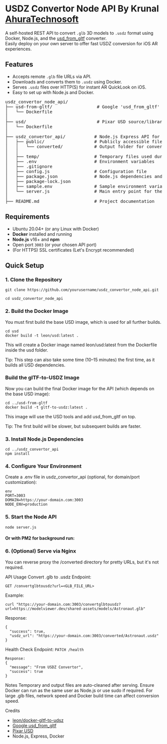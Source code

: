 # USDZ Convertor Node API By Krunal [AhuraTechnosoft](https://ahuratechnosoft.com)

A self-hosted REST API to convert `.glb` 3D models to `.usdz` format using Docker, Node.js, and the [usd_from_gltf](https://github.com/google/usd_from_gltf) converter.  
Easily deploy on your own server to offer fast USDZ conversion for iOS AR experiences.



## Features

- Accepts remote `.glb` file URLs via API.
- Downloads and converts them to `.usdz` using Docker.
- Serves `.usdz` files over HTTP(S) for instant AR QuickLook on iOS.
- Easy to set up with Node.js and Docker.

<pre>
usdz_convertor_node_api/
├── usd-from-gltf/                 # Google 'usd_from_gltf' source and main Dockerfile for building
│   └── Dockerfile
│
├── usd/                           # Pixar USD source/libraries; may also contain its own Dockerfile
│   └── Dockerfile
│
├── usdz_convertor_api/           # Node.js Express API for conversion
│   ├── public/                   # Publicly accessible files
│   │   └── converted/            # Output folder for converted USDZ files
│   │
│   ├── temp/                     # Temporary files used during conversion (auto-deleted post-process)
│   ├── .env                      # Environment variables
│   ├── .gitignore
│   ├── config.js                 # Configuration file
│   ├── package.json              # Node.js dependencies and scripts
│   ├── package-lock.json
│   ├── sample.env                # Sample environment variable file
│   └── server.js                 # Main entry point for the Express API
│
├── README.md                     # Project documentation
</pre>


## Requirements

- Ubuntu 20.04+ (or any Linux with Docker)
- **Docker** installed and running
- **Node.js** v16+ and **npm**
- Open port `3003` (or your chosen API port)
- (For HTTPS) SSL certificates (Let's Encrypt recommended)


## Quick Setup
### 1. Clone the Repository

```
git clone https://github.com/yourusername/usdz_convertor_node_api.git

cd usdz_convertor_node_api
```

### 2. Build the Docker Image
You must first build the base USD image, which is used for all further builds.

```
cd usd
docker build -t leon/usd:latest .
```

This will create a Docker image named leon/usd:latest from the Dockerfile inside the usd folder.

Tip: This step can also take some time (10–15 minutes) the first time, as it builds all USD dependencies.

### Build the glTF-to-USDZ Image
Now you can build the final Docker image for the API (which depends on the base USD image):
```
cd ../usd-from-gltf
docker build -t gltf-to-usdz:latest .
```
This image will use the USD tools and add usd_from_gltf on top.

Tip: The first build will be slower, but subsequent builds are faster.


### 3. Install Node.js Dependencies
```
cd ../usdz_convertor_api
npm install
```
### 4. Configure Your Environment
Create a .env file in usdz_convertor_api (optional, for domain/port customization):
```
env
PORT=3003
DOMAIN=https://your-domain.com:3003
NODE_ENV=production
```
### 5. Start the Node API
``` node server.js ```
#### Or with PM2 for background run:


### 6. (Optional) Serve via Nginx
You can reverse proxy the /converted directory for pretty URLs, but it's not required.

API Usage
Convert .glb to .usdz
Endpoint:
```
GET /convertglbtousdz?url=<GLB_FILE_URL>
```
Example:
```
curl "https://your-domain.com:3003/convertglbtousdz?url=https://modelviewer.dev/shared-assets/models/Astronaut.glb"
```
Response:
```
{
  "success": true,
  "usdz_url": "https://your-domain.com:3003/converted/Astronaut.usdz"
}
```
Health Check
Endpoint:
```PATCH /health```
```
Response:
{
  "message": "From USDZ Convertor",
  "success": true
}
```
Notes
Temporary and output files are auto-cleaned after serving.
Ensure Docker can run as the same user as Node.js or use sudo if required.
For large .glb files, network speed and Docker build time can affect conversion speed.

Credits
- [leon/docker-gltf-to-udsz](https://github.com/leon/docker-gltf-to-udsz)
- [Google usd_from_gltf](https://github.com/google/usd_from_gltf)
- [Pixar USD](https://github.com/PixarAnimationStudios/USD)
- Node.js, Express, Docker
